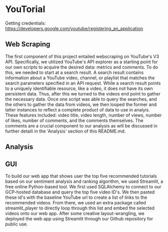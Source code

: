 # YouTorial

Getting credentials:
https://developers.google.com/youtube/registering_an_application

## Web Scraping

The first component of this project entailed webscraping on YouTube's V3 API. Specifically, we utilized YouTube's API explorer as a starting point for our own scripts to acquire the desired data: metrics and comments. To do this, we needed to start at a search result. A search result contains information about a YouTube video, channel, or playlist that matches the search parameters specified in an API request. While a search result points to a uniquely identifiable resource, like a video, it does not have its own persistent data. Thus, after this we turned to the videos end point to gather the necessary data. Once one script was able to query the searches, and the others to gather the data from videos, we then looped the former and latter instances to reflect a complete product of data to use in analyis. These features included: video title, video length, number of views, number of likes, number of comments, and the comments themselves. The comments are a crucial component to our analysis as will be discussed in further detaili in the 'Analysis' section of this README.md.

## Analysis

## GUI 
To build our web app that shows user the top five recommended tutorials based on our sentiment analysis and ranking algorithm, we used Streamlit, a free online Python-based tool. We first used SQLAlchemy to connect to our GCP-hosted database and query the top five video ID's. We then pasted these id's with the baseline YouTube url to create a list of links to the recommended videos. From there, we used an extra package called streamlit_player to directly loop through this list and embed the selected videos onto our web app. After some creative layout-wrangling, we deployed the web app using Streamlit through our Github repository for public use. 

